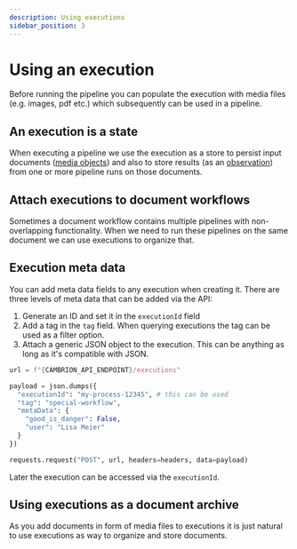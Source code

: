 ```yaml
---
description: Using executions
sidebar_position: 3
---
```


# Using an execution

Before running the pipeline you can populate the execution with media files (e.g. images, pdf etc.) which subsequently can be used in a pipeline.

## An execution is a state

When executing a pipeline we use the execution as a store to persist input documents ([media objects](/api#tag/Executions/paths/~1executions~1%7BexecutionId%7D~1observation~1media/pos)) and also to store results (as an [observation](./observations)) from one or more pipeline runs on those documents.

<!--- 
-- TODO: draw a picture?
-->

## Attach executions to document workflows

Sometimes a document workflow contains multiple pipelines with non-overlapping functionality. When we need to run these pipelines on the same document we can use executions to organize that.

## Execution meta data

You can add meta data fields to any execution when creating it. There are three levels of meta data that can be added via the API:
1. Generate an ID and set it in the `executionId` field
2. Add a tag  in the `tag` field. When querying executions the tag can be used as a filter option.
3. Attach a generic JSON object to the execution. This can be anything as long as it's compatible with JSON.

```py
url = f"{CAMBRION_API_ENDPOINT}/executions"

payload = json.dumps({
  "executionId": "my-process-12345", # this can be used
  "tag": "special-workflow",
  "metaData": {
    "good_is_danger": False,
    "user": "Lisa Meier"
  }
})

requests.request("POST", url, headers=headers, data=payload)
```

Later the execution can be accessed via the `executionId`. 

## Using executions as a document archive

As you add documents in form of media files to executions it is just natural to use executions as way to organize and store documents.